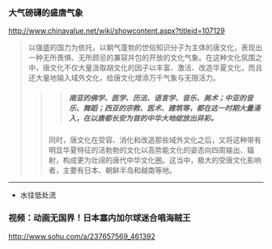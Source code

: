 ### 大气磅礴的盛唐气象
http://www.chinavalue.net/wiki/showcontent.aspx?titleid=107129
>以强盛的国力为依托，以朝气蓬勃的世俗知识分子为主体的唐文化，表现出一种无所畏惧、无所顾忌的兼容并包的开放的文化气象。在这种文化氛围之中，唐文化不仅大量汲取胡文化的因子以丰富、激活、改造华夏文化，而且还大量地输入域外文化，给唐文化增添万千气象与无限活力。
>>>##### 南亚的佛学、医学、历法、语言学、音乐、美术；中亚的音乐、舞蹈；西亚的宗教、医术、建筑等，都在这一时期大量涌入，在以唐都长安为首的中华大地绽放出异彩。
>>同时，唐文化在受容、消化和改造那些域外文化之后，又将这种带有明显华夏特征的活勃勃的文化以高势能文化的姿态向四周输出、辐射，构成更为壮阔的唐代中华文化圈。这当中，极大的受唐文化影响者，主要有日本、朝鲜半岛和越南等地。
---
- 水往低处流
### 视频：动画无国界！日本塞内加尔球迷合唱海贼王
http://www.sohu.com/a/237657569_461392